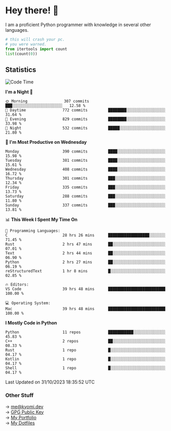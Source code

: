 # Hey there! 👋

I am a proficient Python programmer with knowledge in several other languages.

```py
# this will crash your pc.
# you were warned.
from itertools import count
list(count(0))
```

## Statistics
<!--START_SECTION:waka-->
![Code Time](http://img.shields.io/badge/Code%20Time-551%20hrs%201%20min-blue)

**I'm a Night 🦉** 

```text
🌞 Morning                307 commits         ███░░░░░░░░░░░░░░░░░░░░░░   12.58 % 
🌆 Daytime                772 commits         ████████░░░░░░░░░░░░░░░░░   31.64 % 
🌃 Evening                829 commits         ████████░░░░░░░░░░░░░░░░░   33.98 % 
🌙 Night                  532 commits         █████░░░░░░░░░░░░░░░░░░░░   21.80 % 
```
📅 **I'm Most Productive on Wednesday** 

```text
Monday                   390 commits         ████░░░░░░░░░░░░░░░░░░░░░   15.98 % 
Tuesday                  381 commits         ████░░░░░░░░░░░░░░░░░░░░░   15.61 % 
Wednesday                408 commits         ████░░░░░░░░░░░░░░░░░░░░░   16.72 % 
Thursday                 301 commits         ███░░░░░░░░░░░░░░░░░░░░░░   12.34 % 
Friday                   335 commits         ███░░░░░░░░░░░░░░░░░░░░░░   13.73 % 
Saturday                 288 commits         ███░░░░░░░░░░░░░░░░░░░░░░   11.80 % 
Sunday                   337 commits         ███░░░░░░░░░░░░░░░░░░░░░░   13.81 % 
```


📊 **This Week I Spent My Time On** 

```text
💬 Programming Languages: 
C                        28 hrs 26 mins      ██████████████████░░░░░░░   71.45 % 
Rust                     2 hrs 47 mins       ██░░░░░░░░░░░░░░░░░░░░░░░   07.01 % 
Text                     2 hrs 44 mins       ██░░░░░░░░░░░░░░░░░░░░░░░   06.90 % 
Python                   2 hrs 27 mins       ██░░░░░░░░░░░░░░░░░░░░░░░   06.19 % 
reStructuredText         1 hr 8 mins         █░░░░░░░░░░░░░░░░░░░░░░░░   02.85 % 

🔥 Editors: 
VS Code                  39 hrs 48 mins      █████████████████████████   100.00 % 

💻 Operating System: 
Mac                      39 hrs 48 mins      █████████████████████████   100.00 % 
```

**I Mostly Code in Python** 

```text
Python                   11 repos            ███████████░░░░░░░░░░░░░░   45.83 % 
C++                      2 repos             ██░░░░░░░░░░░░░░░░░░░░░░░   08.33 % 
Rust                     1 repo              █░░░░░░░░░░░░░░░░░░░░░░░░   04.17 % 
Kotlin                   1 repo              █░░░░░░░░░░░░░░░░░░░░░░░░   04.17 % 
Shell                    1 repo              █░░░░░░░░░░░░░░░░░░░░░░░░   04.17 % 
```




 Last Updated on 31/10/2023 18:35:52 UTC
<!--END_SECTION:waka-->

### Other Stuff

→ [me@kyomi.dev](mailto:me@kyomi.dev)\
→ [GPG Public Key](https://github.com/bitterteriyaki.gpg)\
→ [My Portfolio](https://kyomi.dev)\
→ [My Dotfiles](https://github.com/bitterteriyaki/dotfiles)
